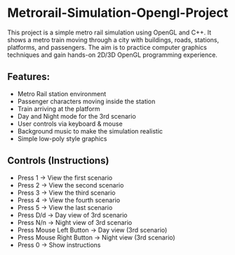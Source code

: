 # Metrorail-Simulation-Opengl-Project
This project is a simple metro rail simulation using OpenGL and C++. It shows a metro train moving through a city with buildings, roads, stations, platforms, and passengers. The aim is to practice computer graphics techniques and gain hands-on 2D/3D OpenGL programming experience.

 ## Features:

- Metro Rail station environment  
- Passenger characters moving inside the station  
- Train arriving at the platform  
- Day and Night mode for the 3rd scenario  
- User controls via keyboard & mouse  
- Background music to make the simulation realistic  
- Simple low-poly style graphics  


## Controls (Instructions)

- Press 1 → View the first scenario  
- Press 2 → View the second scenario  
- Press 3 → View the third scenario  
- Press 4 → View the fourth scenario  
- Press 5 → View the last scenario  
- Press D/d → Day view of 3rd scenario  
- Press N/n → Night view of 3rd scenario  
- Press Mouse Left Button → Day view (3rd scenario)  
- Press Mouse Right Button → Night view (3rd scenario)  
- Press 0 → Show instructions  



